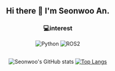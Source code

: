 <div align="center">
<h2> Hi there 👋 I'm Seonwoo An.</h2>
<h3>💻interest</h3>  <img alt="Python" src ="https://img.shields.io/badge/Python-3776AB?style=flat-square&logo=Python&logoColor=white"/> <img alt ="ROS2" src ="https://img.shields.io/badge/ROS2-22314E?style=flat-square&logo=Ros&logoColor=white"/> 
  
</br>![Seonwoo's GitHub stats](https://github-readme-stats.vercel.app/api?username=TimesNewRomann&show_icons=true) [![Top Langs](https://github-readme-stats.vercel.app/api/top-langs/?username=anuraghazra&layout=compact)](https://github.com/anuraghazra/github-readme-stats)
<!--
**TimesNewRomann/TimesNewRomann** is a ✨ _special_ ✨ repository because its `README.md` (this file) appears on your GitHub profile.

Here are some ideas to get you started:

- 🔭 I’m currently working on ...
- 🌱 I’m currently learning ...
- 👯 I’m looking to collaborate on ...
- 🤔 I’m looking for help with ...
- 💬 Ask me about ...
- 📫 How to reach me: ...
- 😄 Pronouns: ...
- ⚡ Fun fact: ...
-->
